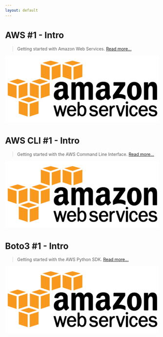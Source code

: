 ```yaml
---
layout: default
---
```


# AWS #1 - Intro
> Getting started with Amazon Web Services. [Read more...](./aws-1)

![Example](./images/aws-logo.png)

# AWS CLI #1 - Intro
> Getting started with the AWS Command Line Interface. [Read more...](./cli-1)

![Example](./images/aws-logo.png)

# Boto3 #1 - Intro
> Getting started with the AWS Python SDK. [Read more...](./boto3-1)

![Example](./images/aws-logo.png)

